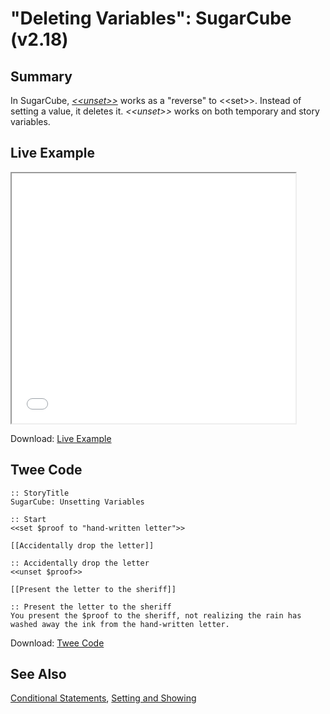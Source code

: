 # "Deleting Variables": SugarCube (v2.18)

## Summary

In SugarCube, [*&lt;&lt;unset&gt;&gt;*](http://www.motoslave.net/sugarcube/2/docs/#macros-macro-unset) works as a "reverse" to &lt;&lt;set&gt;&gt;. Instead of setting a value, it deletes it. *&lt;&lt;unset&gt;&gt;* works on both temporary and story variables.

## Live Example

<section>
<iframe src="sugarcube_deletingvariables_example.html" height=400 width=90%></iframe>


Download: <a href="sugarcube_deletingvariables_example.html" target="_blank">Live Example</a>
</section>

## Twee Code

```
:: StoryTitle
SugarCube: Unsetting Variables

:: Start
<<set $proof to "hand-written letter">>

[[Accidentally drop the letter]]

:: Accidentally drop the letter
<<unset $proof>>

[[Present the letter to the sheriff]]

:: Present the letter to the sheriff
You present the $proof to the sheriff, not realizing the rain has washed away the ink from the hand-written letter.

```

Download: <a href="sugarcube_deletingvariables_twee.txt" target="_blank">Twee Code</a>

## See Also

[Conditional Statements](../../conditionalstatements/sugarcube/sugarcube_conditionalstatements.md), [Setting and Showing](../../settingandshowing/sugarcube/sugarcube_settingandshowing.md)
